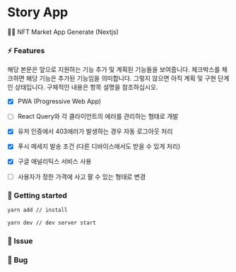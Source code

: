 # Story App

🙏🏻 NFT Market App Generate (Nextjs)

### ⚡ Features

해당 본문은 앞으로 지원하는 기능 추가 및 계획된 기능들을 보여줍니다. 체크박스를 체크하면 해당 기능은 추가된 기능임을 의미합니다. 그렇지 않으면 아직 계획 및 구현 단계인 상태입니다. 구체적인 내용은 항목 설명을 참조하십시오.

- [x] PWA (Progressive Web App)

- [ ] React Query와 각 클라이언트의 에러를 관리하는 형태로 개발

- [x] 유저 인증에서 403에러가 발생하는 경우 자동 로그아웃 처리

- [x] 푸시 메세지 발송 조건 (다른 디바이스에서도 받을 수 있게 처리)

- [x] 구글 애널리틱스 서비스 사용

- [ ] 사용자가 정한 가격에 사고 팔 수 있는 형태로 변경

### 🚀 Getting started

```bash
yarn add // install

yarn dev // dev server start
```

### 🐳 Issue

### 💩 Bug
